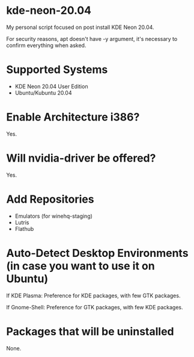 # kde-neon-20.04

My personal script focused on post install KDE Neon 20.04.

For security reasons, apt doesn't have -y argument, it's necessary to confirm everything when asked.

# Supported Systems
- KDE Neon 20.04 User Edition
- Ubuntu/Kubuntu 20.04

# Enable Architecture i386?
Yes.

# Will nvidia-driver be offered?
Yes.

# Add Repositories
- Emulators (for winehq-staging)
- Lutris
- Flathub

# Auto-Detect Desktop Environments (in case you want to use it on Ubuntu)
If KDE Plasma: Preference for KDE packages, with few GTK packages.

If Gnome-Shell: Preference for GTK packages, with few KDE packages.

# Packages that will be uninstalled
None.
